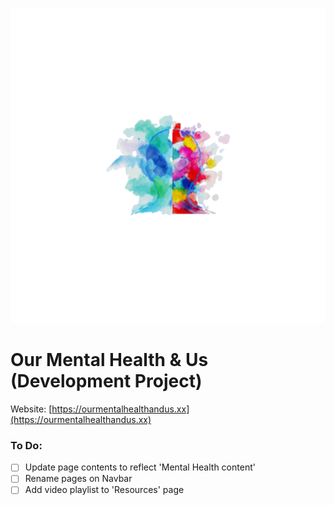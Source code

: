 ![Our Mental Health & Us](https://github.com/Technatro-uk/OMHAU/blob/dev/public/logo512.png?raw=true "OMHAU")

# Our Mental Health & Us (Development Project)

Website: [https://ourmentalhealthandus.xx](https://ourmentalhealthandus.xx)

### To Do:

- [ ] Update page contents to reflect 'Mental Health content'
- [ ] Rename pages on Navbar
- [ ] Add video playlist to 'Resources' page